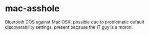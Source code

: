 # mac-asshole
Bluetooth DOS against Mac OSX, possible due to problematic default discoverability settings, present because the IT guy is a moron.

